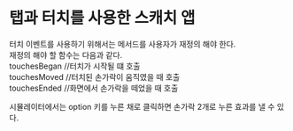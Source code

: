 # 탭과 터치를 사용한 스캐치 앱  

터치 이벤트를 사용하기 위해서는 메서드를 사용자가 재정의 해야 한다.  
재정의 해야 할 함수는 다음과 같다.    
touchesBegan    //터치가 시작될 떄 호출  
touchesMoved    //터치된 손가락이 움직였을 때 호출    
touchesEnded    //화면에서 손가락을 떼었을 때 호출    

시뮬레이터에서는 option 키를 누른 채로 클릭하면 손가락 2개로 누른 효과를 낼 수 있다.  
